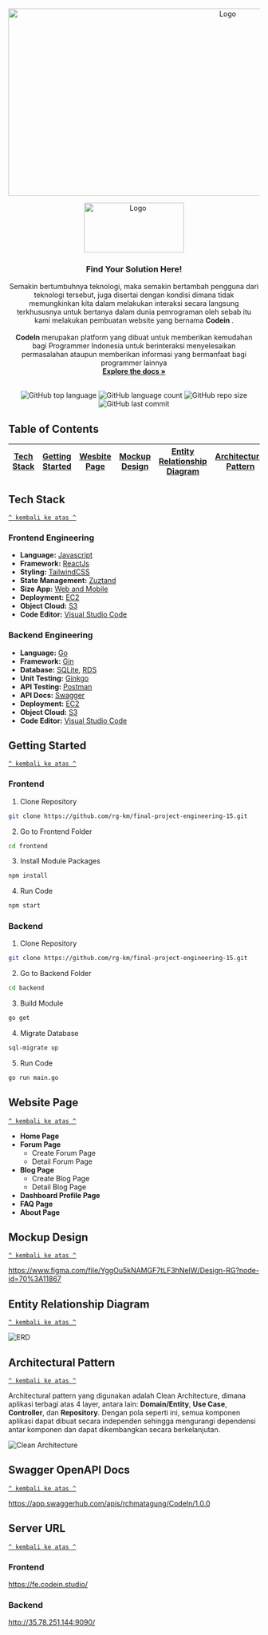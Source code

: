 <br />
<p align="center">
  <a href="https://github.com/rg-km/final-project-engineering-15">
    <img src="./frontend/src/Assets/banner.png" alt="Logo" width="864" height="375">
  </a>

<br />
<p align="center">
  <a href="https://github.com/rg-km/final-project-engineering-15">
    <img src="./frontend/src/Assets/logo2-01.png" alt="Logo" width="200" height="100">
  </a>  
  
  <h3 align="center">Find Your Solution Here!</h3>

  <p align="center">
    Semakin bertumbuhnya teknologi, maka semakin bertambah pengguna dari teknologi tersebut, juga disertai dengan kondisi dimana tidak memungkinkan kita dalam melakukan interaksi secara langsung terkhususnya untuk bertanya dalam dunia pemrograman oleh sebab itu  kami melakukan pembuatan website yang bernama <strong> Codein </strong>. <br /> 
    <br />
    <strong> CodeIn </strong> merupakan platform yang dibuat untuk memberikan kemudahan bagi Programmer Indonesia untuk berinteraksi menyelesaikan permasalahan ataupun memberikan informasi yang bermanfaat bagi programmer lainnya
    <br />
    <a href="https://docs.google.com/presentation/d/1zMoOK3sKTzY6oitYUy-qlqJskLaAwqnW/edit?usp=sharing&ouid=115204411593671225594&rtpof=true&sd=true"><strong>Explore the docs »</strong></a>
    <br />
    <br />
  </p>
</p>

<div align="center">
    <img alt="GitHub top language" src="https://img.shields.io/github/languages/top/rg-km/final-project-engineering-15?style=for-the-badge">
    <img alt="GitHub language count" src="https://img.shields.io/github/languages/count/rg-km/final-project-engineering-15?style=for-the-badge">
    <img alt="GitHub repo size" src="https://img.shields.io/github/repo-size/rg-km/final-project-engineering-15?style=for-the-badge">
    <img alt="GitHub last commit" src="https://img.shields.io/github/last-commit/rg-km/final-project-engineering-15?style=for-the-badge">
</div>

## Table of Contents

| [Tech Stack](#tech-stack) | [Getting Started](#getting-started) | [Wesbite Page](#website-page) | [Mockup Design](#mockup-design) | [Entity Relationship Diagram](#entity-relationship-diagram) | [Architectural Pattern](#architectural-pattern) | [Swagger OpenAPI Docs](#swagger-openapi-docs) | [Server URL](#server-url) |
| :-----------------------: | :---------------------------------: | :---------------------------: | :-----------------------------: | :---------------------------------------------------------: | :---------------------------------------------: | --------------------------------------------- | ------------------------- |


## Tech Stack

[`^ kembali ke atas ^`](#table-of-contents)

### Frontend Engineering

- **Language:** [Javascript](https://www.javascript.com/)
- **Framework:** [ReactJs](https://reactjs.org/)
- **Styling:** [TailwindCSS](https://tailwindcss.com/)
- **State Management:** [Zuztand](https://github.com/pmndrs/zustand)
- **Size App:** [Web and Mobile](https://github.com/rg-km/final-project-engineering-15)
- **Deployment:** [EC2](https://aws.amazon.com/ec2/)
- **Object Cloud:** [S3](https://aws.amazon.com/s3/)
- **Code Editor:** [Visual Studio Code](https://code.visualstudio.com/)

### Backend Engineering

- **Language:** [Go](https://golang.org/)
- **Framework:** [Gin](https://gin-gonic.com/)
- **Database:** [SQLite](https://www.sqlite.org), [RDS](https://aws.amazon.com/rds/)
- **Unit Testing:** [Ginkgo](https://github.com/onsi/ginkgo)
- **API Testing:** [Postman](https://www.getpostman.com/)
- **API Docs:** [Swagger](https://swagger.io/)
- **Deployment:** [EC2](https://aws.amazon.com/ec2/)
- **Object Cloud:** [S3](https://aws.amazon.com/s3/)
- **Code Editor:** [Visual Studio Code](https://code.visualstudio.com/)

## Getting Started

[`^ kembali ke atas ^`](#table-of-contents)

### Frontend

1. Clone Repository
```sh
git clone https://github.com/rg-km/final-project-engineering-15.git
```
2. Go to Frontend Folder
```sh
cd frontend
```
3. Install Module Packages
```sh
npm install
``` 
4. Run Code
```sh
npm start
```

### Backend

1. Clone Repository
  ```sh
  git clone https://github.com/rg-km/final-project-engineering-15.git
  ```
2. Go to Backend Folder
```sh
cd backend
```
3. Build Module
```sh
go get
```
4. Migrate Database
```sh
sql-migrate up
```
5. Run Code
```sh
go run main.go
```

## Website Page

[`^ kembali ke atas ^`](#table-of-contents)

- **Home Page**
- **Forum Page**
  - Create Forum Page
  - Detail Forum Page
- **Blog Page**
  - Create Blog Page
  - Detail Blog Page
- **Dashboard Profile Page**
- **FAQ Page**
- **About Page**

## Mockup Design

[`^ kembali ke atas ^`](#table-of-contents)

https://www.figma.com/file/YggOu5kNAMGF7tLF3hNeIW/Design-RG?node-id=70%3A11867

## Entity Relationship Diagram

[`^ kembali ke atas ^`](#table-of-contents)

![ERD](./frontend/src/Assets/CodeIn-ERD.png)

## Architectural Pattern

[`^ kembali ke atas ^`](#table-of-contents)

Architectural pattern yang digunakan adalah Clean Architecture, dimana aplikasi terbagi atas 4 layer, antara lain: **Domain/Entity**, **Use Case**, **Controller**, dan **Repository**. Dengan pola seperti ini, semua komponen aplikasi dapat dibuat secara independen sehingga mengurangi dependensi antar komponen dan dapat dikembangkan secara berkelanjutan.

![Clean Architecture](./frontend/src/Assets/CleanArch.png)

## Swagger OpenAPI Docs

[`^ kembali ke atas ^`](#table-of-contents)

https://app.swaggerhub.com/apis/rchmatagung/CodeIn/1.0.0

## Server URL

[`^ kembali ke atas ^`](#table-of-contents)
### Frontend

https://fe.codein.studio/

### Backend
http://35.78.251.144:9090/
